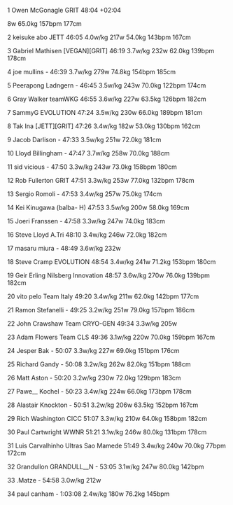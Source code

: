   1  Owen McGonagle  GRIT  48:04    +02:04

8w                                                        65.0kg        157bpm                177cm                

  2  keisuke abo  JETT  46:05      4.0w/kg        217w                                                        54.0kg        143bpm                167cm                

  3  Gabriel Mathisen  [VEGAN][GRIT]  46:19      3.7w/kg        232w                                                        62.0kg        139bpm                178cm                

  4  joe mullins  -  46:39      3.7w/kg        279w                                                        74.8kg        154bpm                185cm                

  5  Peerapong Ladngern  -  46:45      3.5w/kg        243w                                                        70.0kg        122bpm                174cm                

  6  Gray Walker  teamWKG  46:55      3.6w/kg        227w                                                        63.5kg        126bpm                182cm                

  7  SammyG  EVOLUTION  47:24      3.5w/kg        230w                                                        66.0kg        189bpm                181cm                

  8  Tak Ina  [JETT][GRIT]  47:26      3.4w/kg        182w                                                        53.0kg        130bpm                162cm                

  9  Jacob Darlison  -  47:33      3.5w/kg        251w                                                        72.0kg                        181cm                

 10  Lloyd Billingham  -  47:47      3.7w/kg        258w                                                        70.0kg                        188cm                

 11  sid vicious  -  47:50      3.3w/kg        243w                                                        73.0kg        158bpm                180cm                

 12  Rob Fullerton  GRIT  47:51      3.3w/kg        253w                                                        77.0kg        132bpm                178cm                

 13  Sergio Romoli  -  47:53      3.4w/kg        257w                                                        75.0kg                        174cm                

 14  Kei Kinugawa  (balba- H)    47:53      3.5w/kg        200w                                                        58.0kg                        169cm                

 15  Joeri Franssen  -  47:58      3.3w/kg        247w                                                        74.0kg                        183cm                

 16  Steve Lloyd  A.Tri  48:10      3.4w/kg        246w                                                        72.0kg                        182cm                

 17  masaru miura  -  48:49      3.6w/kg        232w                                                                                                

 18  Steve Cramp  EVOLUTION  48:54      3.4w/kg        241w                                                        71.2kg        153bpm                180cm                

 19  Geir Erling Nilsberg  Innovation  48:57      3.6w/kg        270w                                                        76.0kg        139bpm                182cm                

 20  vito pelo  Team Italy  49:20      3.4w/kg        211w                                                        62.0kg        142bpm                177cm                

 21  Ramon Stefanelli  -  49:25      3.2w/kg        251w                                                        79.0kg        157bpm                186cm                

 22  John Crawshaw  Team CRYO-GEN  49:34      3.3w/kg        205w                                                                                                

 23  Adam Flowers  Team CLS  49:36      3.1w/kg        220w                                                        70.0kg        159bpm                167cm                

 24  Jesper Bak  -  50:07      3.3w/kg        227w                                                        69.0kg        151bpm                176cm                

 25  Richard Gandy  -  50:08      3.2w/kg        262w                                                        82.0kg        151bpm                188cm                

 26  Matt Aston  -  50:20      3.2w/kg        230w                                                        72.0kg        129bpm                183cm                

 27  Pawe__ Kochel  -  50:23      3.4w/kg        224w                                                        66.0kg        173bpm                178cm                

 28  Alastair Knockton  -  50:51      3.2w/kg        206w                                                        63.5kg        152bpm                167cm                

 29  Rich Washington  CICC  51:07      3.3w/kg        210w                                                        64.0kg        158bpm                182cm                

 30  Paul Cartwright  WWNR  51:21      3.1w/kg        246w                                                        80.0kg        131bpm                178cm                

 31  Luis Carvalhinho  Ultras Sao Mamede  51:49      3.4w/kg        240w                                                        70.0kg        77bpm                172cm                

 32  Grandullon GRANDULL__N  -  53:05      3.1w/kg        247w                                                        80.0kg        142bpm                                

 33  .Matze  -  54:58      3.0w/kg        212w                                                                                                

 34  paul canham  -  1:03:08      2.4w/kg        180w                                                        76.2kg        145bpm                                

